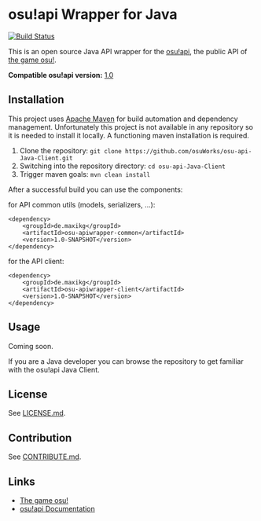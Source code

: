 # osu!api Wrapper for Java

[![Build Status](https://travis-ci.org/osuWorks/osu-api-Java-Client.svg)](https://travis-ci.org/osuWorks/osu-api-Java-Client)

This is an open source Java API wrapper for the [osu!api](http://osu.ppy.sh/api), the public API of
[the game osu!](http://osu.ppy.sh).

**Compatible osu!api version:** [1.0](https://github.com/peppy/osu-api/wiki)

## Installation

This project uses [Apache Maven](https://maven.apache.org/) for build automation and dependency management.
Unfortunately this project is not available in any repository so it is needed to install it locally. A functioning maven
installation is required.

 1. Clone the repository: `git clone https://github.com/osuWorks/osu-api-Java-Client.git`
 2. Switching into the repository directory: `cd osu-api-Java-Client`
 3. Trigger maven goals: `mvn clean install`

After a successful build you can use the components:

for API common utils (models, serializers, ...):
```
<dependency>
    <groupId>de.maxikg</groupId>
    <artifactId>osu-apiwrapper-common</artifactId>
    <version>1.0-SNAPSHOT</version>
</dependency>
```

for the API client:
```
<dependency>
    <groupId>de.maxikg</groupId>
    <artifactId>osu-apiwrapper-client</artifactId>
    <version>1.0-SNAPSHOT</version>
</dependency>
```

## Usage

Coming soon.

If you are a Java developer you can browse the repository to get familiar with the osu!api Java Client.

## License

See [LICENSE.md](./LICENSE.md).

## Contribution

See [CONTRIBUTE.md](./CONTRIBUTE.md).

## Links

 * [The game osu!](http://osu.ppy.sh)
 * [osu!api Documentation](https://github.com/peppy/osu-api/wiki)